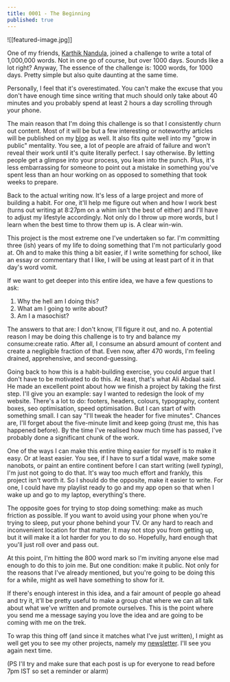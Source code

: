 ```yaml
---
title: 0001 - The Beginning
published: true
---
```


![[featured-image.jpg]]

One of my friends, [Karthik Nandula](https://karsidonline.com), joined a challenge to write a total of 1,000,000 words. Not in one go of course, but over 1000 days. Sounds like a lot right? Anyway, The essence of the challenge is: 1000 words, for 1000 days. Pretty simple but also quite daunting at the same time. 

Personally, I feel that it's overestimated. You can't make the excuse that you don't have enough time since writing that much should only take about 40 minutes and you probably spend at least 2 hours a day scrolling through your phone. 

The main reason that I'm doing this challenge is so that I consistently churn out content. Most of it will be but a few interesting or noteworthy articles will be published on my [blog](https://manassadasivuni.com) as well. It also fits quite well into my "grow in public" mentality. You see, a lot of people are afraid of failure and won't reveal their work until it's quite literally perfect. I say otherwise. By letting people get a glimpse into your process, you lean into the punch. Plus, it's less embarrassing for someone to point out a mistake in something you've spent less than an hour working on as opposed to something that took weeks to prepare.

Back to the actual writing now. It's less of a large project and more of building a habit. For one, it'll help me figure out when and how I work best (turns out writing at 8:27pm on a whim isn't the best of either) and I'll have to adjust my lifestyle accordingly. Not only do I throw up more words, but I learn when the best time to throw them up is. A clear win-win.

This project is the most extreme one I've undertaken so far. I'm committing three (ish) years of my life to doing something that I'm not particularly good at. Oh and to make this thing a bit easier, if I write something for school, like an essay or commentary that I like, I will be using at least part of it in that day's word vomit.

If we want to get deeper into this entire idea, we have a few questions to ask:

1) Why the hell am I doing this?
2) What am I going to write about?
3) Am I a masochist?

The answers to that are: I don't know, I'll figure it out, and no. A potential reason I may be doing this challenge is to try and balance my consume:create ratio. After all, I consume an absurd amount of content and create a negligible fraction of that. Even now, after 470 words, I'm feeling drained, apprehensive, and second-guessing.

Going back to how this is a habit-building exercise, you could argue that I don't have to be motivated to do this. At least, that's what Ali Abdaal said. He made an excellent point about how we finish a project by taking the first step. I'll give you an example: say I wanted to redesign the look of my website. There's a lot to do: footers, headers, colours, typography, content boxes, seo optimisation, speed optimisation. But I can start of with something small. I can say "I'll tweak the header for five minutes". Chances are, I'll forget about the five-minute limit and keep going (trust me, this has happened before). By the time I've realised how much time has passed, I've probably done a significant chunk of the work.

One of the ways I can make this entire thing easier for myself is to make it easy. Or at least easier. You see, if I have to surf a tidal wave, make some nanobots, or paint an entire continent before I can start writing (well _typing_), I'm just not going to do that. It's way too much effort and frankly, this project isn't worth it. So I should do the opposite, make it easier to write. For one, I could have my playlist ready to go and my app open so that when I wake up and go to my laptop, everything's there.

The opposite goes for trying to stop doing something: make as much friction as possible. If you want to avoid using your phone when you're trying to sleep, put your phone behind your TV. Or any hard to reach and inconvenient location for that matter. It may not stop you from getting up, but it will make it a lot harder for you to do so. Hopefully, hard enough that you'll just roll over and pass out.

At this point, I'm hitting the 800 word mark so I'm inviting anyone else mad enough to do this to join me. But one condition: make it public. Not only for the reasons that I've already mentioned, but you're going to be doing this for a while, might as well have something to show for it.

If there's enough interest in this idea, and a fair amount of people go ahead and try it, it'll be pretty useful to make a group chat where we can all talk about what we've written and promote ourselves. This is the point where you send me a message saying you love the idea and are going to be coming with me on the trek.

To wrap this thing off (and since it matches what I've just written), I might as well get you to see my other projects, namely my [newsletter](https://manassadasivuni.com/newsletter). I'll see you again next time.

(PS I'll try and make sure that each post is up for everyone to read before 7pm IST so set a reminder or alarm)